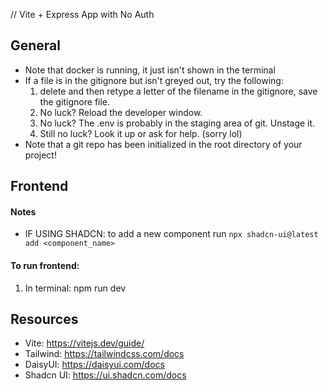 // Vite + Express App with No Auth

## General
- Note that docker is running, it just isn't shown in the terminal
- If a file is in the gitignore but isn't greyed out, try the following:
    1. delete and then retype a letter of the filename in the gitignore, save the gitignore file.
    2. No luck? Reload the developer window.
    3. No luck? The .env is probably in the staging area of git. Unstage it.
    4. Still no luck? Look it up or ask for help. (sorry lol)
- Note that a git repo has been initialized in the root directory of your project!

## Frontend
#### Notes
- IF USING SHADCN: to add a new component run `npx shadcn-ui@latest add <component_name>`

#### To run frontend:
1. In terminal: npm run dev


## Resources
- Vite: https://vitejs.dev/guide/
- Tailwind: https://tailwindcss.com/docs
- DaisyUI: https://daisyui.com/docs
- Shadcn UI: https://ui.shadcn.com/docs

